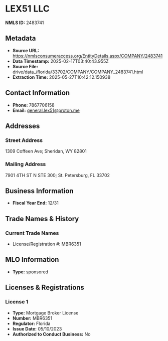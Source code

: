 # LEX51 LLC

**NMLS ID:** 2483741

## Metadata
- **Source URL:** https://nmlsconsumeraccess.org/EntityDetails.aspx/COMPANY/2483741
- **Data Timestamp:** 2025-02-17T03:40:43.955Z
- **Source File:** drive/data_/florida/33702/COMPANY/COMPANY_2483741.html
- **Extraction Time:** 2025-05-27T10:42:12.150938

## Contact Information
- **Phone:** 7867706158
- **Email:** general.lex51@proton.me

## Addresses
### Street Address
1309 Coffeen Ave; Sheridan, WY 82801

### Mailing Address
7901 4TH ST N STE 300; St. Petersburg, FL 33702

## Business Information
- **Fiscal Year End:** 12/31

## Trade Names & History
### Current Trade Names
- License/Registration #: MBR6351

## MLO Information
- **Type:** sponsored

## Licenses & Registrations

### License 1
- **Type:** Mortgage Broker License
- **Number:** MBR6351
- **Regulator:** Florida
- **Issue Date:** 05/10/2023
- **Authorized to Conduct Business:** No
